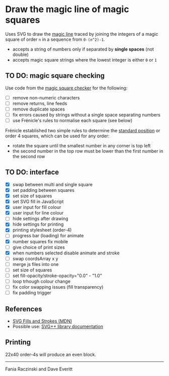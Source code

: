 # Draw the magic line of magic squares

Uses SVG to draw the [magic line](http://recmath.org/Magic%20Squares/transform.htm#Magic%20Lines) traced by joining the integers of a magic square of order `n` in a sequence from `0-(n^2)-1`.

- accepts a string of numbers only if separated by **single spaces** (not double)
- accepts magic square strings where the lowest integer is either `0` or `1`

## TO DO: magic square checking

Use code from the [magic square checker](https://github.com/DaveEveritt/magic-square) for the following:

- [ ] remove non-numeric characters
- [ ] remove returns, line feeds
- [ ] remove duplicate spaces
- [ ] fix errors caused by strings without a single space separating numbers
- [ ] use Frénicle's rules to normalise each square (see below)

Frénicle established two simple rules to determine the [standard position](http://recmath.org/Magic%20Squares/transform.htm#Normalized%20position%20&%20Magic%20Lines) or order 4 squares, which can be used for any order:

- rotate the square until the smallest number in any corner is top left
- the second number in the top row must be lower than the first number in the second row

## TO DO: interface

- [x] swap between multi and single square
- [x] set padding between squares
- [x] set size of squares
- [x] set SVG fill in JavaScript
- [x] user input for fill colour
- [x] user input for line colour
- [ ] hide settings after drawing
- [x] hide settings for printing
- [x] printing stylesheet (order-4)
- [ ] progress bar (loading) for animate
- [x] number squares fix mobile
- [ ] give choice of print sizes
- [x] when numbers selected disable animate and stroke
- [ ] swap coordsArray x y
- [ ] merge js files into one
- [ ] set size of squares
- [ ] set fill-opacity/stroke-opacity="0.0" - "1.0"
- [ ] loop trhough colour change
- [ ] fix color swapping issues (fill transparency)
- [ ] fix padding trigger

## References

- [SVG Fills and Strokes (MDN)](https://developer.mozilla.org/en-US/docs/Web/SVG/Tutorial/Fills_and_Strokes)
- Possible use: [SVG++ library documentation](http://svgpp.org/index.html)

## Printing

22x40 order-4s will produce an even block.

---

Fania Raczinski and Dave Everitt
